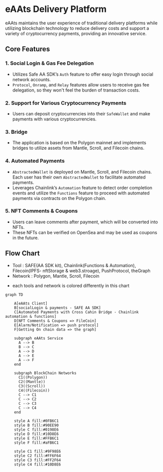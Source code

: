# eAAts Delivery Platform

eAAts maintains the user experience of traditional delivery platforms while utilizing blockchain technology to reduce delivery costs and support a variety of cryptocurrency payments, providing an innovative service.

## Core Features

### 1. Social Login & Gas Fee Delegation

- Utilizes Safe AA SDK’s `Auth` feature to offer easy login through social network accounts.
- `Protocol`, `Onramp`, and `Relay` features allow users to receive gas fee delegation, so they won't feel the burden of transaction costs.

### 2. Support for Various Cryptocurrency Payments

- Users can deposit cryptocurrencies into their `SafeWallet` and make payments with various cryptocurrencies.

### 3. Bridge

- The application is based on the Polygon mainnet and implements bridges to utilize assets from Mantle, Scroll, and Filecoin chains.

### 4. Automated Payments

- `AbstractedWallet` is deployed on Mantle, Scroll, and Filecoin chains. Each user has their own `AbstractedWallet` to facilitate automated payments.
- Leverages Chainlink’s `Automation` feature to detect order completion events and utilize the `Functions` feature to proceed with automated payments via contracts on the Polygon chain.

### 5. NFT Comments & Coupons

- Users can leave comments after payment, which will be converted into NFTs.
- These NFTs can be verified on OpenSea and may be used as coupons in the future.

## Flow Chart
- Tool : SAFE(AA SDK kit), Chainlink(Functions & Automation), Filecoin(IPFS- nftStorage & web3.stroage), PushProtocol, theGraph
- Network : Polygon, Mantle, Scroll, Filecoin
* each tools and network is colored differently in this chart
```mermaid
graph TD

    A[eAAts Client]
    B[socialLogin & payments - SAFE AA SDK]
    C[Automated Payments with Cross Cahin Bridge - Chainlink automation & functions]
    D[NFT Comments & Coupons => FileCoin]
    E[Alarm/Notification => push protocol]
    F[Getting On chain data => the graph]

    subgraph eAAts Service
      A --> B
      B --> C
      A --> D
      A --> E
      A --> F
    end

    subgraph BlockChain Networks
      C1((Polygon))
      C2((Mantle))
      C3((Scroll))
      C4((Filecoin))
      C --> C1
      C --> C2
      C --> C3
      C --> C4
    end

    style A fill:#0FB6C1
    style B fill:#90EE90 
    style C fill:#0198E6
    style D fill:#10D8E6
    style E fill:#FFB6C1
    style F fill:#aFB6C1

    style C1 fill:#9F98E6
    style C2 fill:#FF6F64
    style C3 fill:#FF2F64
    style C4 fill:#10D8E6
```
